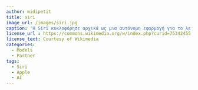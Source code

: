 ```yaml
---
author: midipetit
title: siri
image_url: /images/siri.jpg
caption: 'Η Siri κυκλοφόρησε αρχικά ως μια αυτόνομη εφαρμογή για το λειτουργικό σύστημα iOS τον Φεβρουάριο του 2010 και τότε οι προγραμματιστές σκόπευαν επίσης να επιτρέψουν τη χρήση της Siri για συσκευές Android και BlackBerry.'
license_url : https://commons.wikimedia.org/w/index.php?curid=75342455
license_text: Courtesy of Wikimedia
categories:
  - Models
  - Partner
tags:
  - Siri
  - Apple
  - AI
---
```

